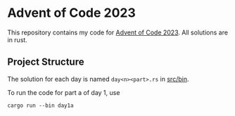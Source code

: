 # Advent of Code 2023

This repository contains my code for [Advent of Code 2023](https://adventofcode.com/2023). All solutions are in rust. 

## Project Structure
The solution for each day is named `day<n><part>.rs` in [src/bin](src/bin).

To run the code for part a of day 1, use

```shell
cargo run --bin day1a
```